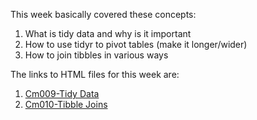 This week basically covered these concepts:

1. What is tidy data and why is it important
2. How to use tidyr to pivot tables (make it longer/wider)
3. How to join tibbles in various ways

The links to HTML files for this week are:
1. [Cm009-Tidy Data](https://almas2019.github.io/STAT545-participation/Week_5/cm009-Exercises--tidy-data.html)
2. [Cm010-Tibble Joins](https://almas2019.github.io/STAT545-participation/Week_5/cm010_tibble_joins.html)
